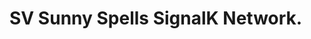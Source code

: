 # **SV Sunny Spells SignalK Network.**
<!--
## Hi there 👋



**Here are some ideas to get you started:**

🙋‍♀️ A short introduction - what is your organization all about?
🌈 Contribution guidelines - how can the community get involved?
👩‍💻 Useful resources - where can the community find your docs? Is there anything else the community should know?
🍿 Fun facts - what does your team eat for breakfast?
🧙 Remember, you can do mighty things with the power of [Markdown](https://docs.github.com/github/writing-on-github/getting-started-with-writing-and-formatting-on-github/basic-writing-and-formatting-syntax)


[![SV Sunny Spells](https://github.com/Sunny-Spells-Network/.github/blob/main/assets/Bavaria.png?raw=true "SV Sunny Spells")](https://svsunnyspells.com)

-->
